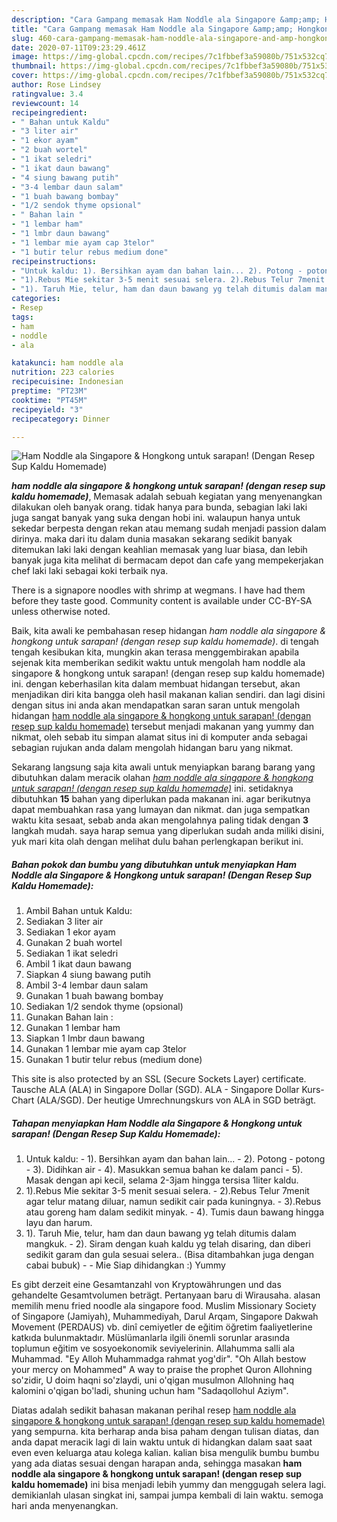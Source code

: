 ```yaml
---
description: "Cara Gampang memasak Ham Noddle ala Singapore &amp;amp; Hongkong untuk sarapan! (Dengan Resep Sup Kaldu Homemade) Lezat"
title: "Cara Gampang memasak Ham Noddle ala Singapore &amp;amp; Hongkong untuk sarapan! (Dengan Resep Sup Kaldu Homemade) Lezat"
slug: 460-cara-gampang-memasak-ham-noddle-ala-singapore-and-amp-hongkong-untuk-sarapan-dengan-resep-sup-kaldu-homemade-lezat
date: 2020-07-11T09:23:29.461Z
image: https://img-global.cpcdn.com/recipes/7c1fbbef3a59080b/751x532cq70/ham-noddle-ala-singapore-hongkong-untuk-sarapan-dengan-resep-sup-kaldu-homemade-foto-resep-utama.jpg
thumbnail: https://img-global.cpcdn.com/recipes/7c1fbbef3a59080b/751x532cq70/ham-noddle-ala-singapore-hongkong-untuk-sarapan-dengan-resep-sup-kaldu-homemade-foto-resep-utama.jpg
cover: https://img-global.cpcdn.com/recipes/7c1fbbef3a59080b/751x532cq70/ham-noddle-ala-singapore-hongkong-untuk-sarapan-dengan-resep-sup-kaldu-homemade-foto-resep-utama.jpg
author: Rose Lindsey
ratingvalue: 3.4
reviewcount: 14
recipeingredient:
- " Bahan untuk Kaldu"
- "3 liter air"
- "1 ekor ayam"
- "2 buah wortel"
- "1 ikat seledri"
- "1 ikat daun bawang"
- "4 siung bawang putih"
- "3-4 lembar daun salam"
- "1 buah bawang bombay"
- "1/2 sendok thyme opsional"
- " Bahan lain "
- "1 lembar ham"
- "1 lmbr daun bawang"
- "1 lembar mie ayam cap 3telor"
- "1 butir telur rebus medium done"
recipeinstructions:
- "Untuk kaldu: 1). Bersihkan ayam dan bahan lain... 2). Potong - potong 3). Didihkan air 4). Masukkan semua bahan ke dalam panci 5). Masak dengan api kecil, selama 2-3jam hingga tersisa 1liter kaldu."
- "1).Rebus Mie sekitar 3-5 menit sesuai selera. 2).Rebus Telur 7menit agar telur matang diluar, namun sedikit cair pada kuningnya. 3).Rebus atau goreng ham dalam sedikit minyak. 4). Tumis daun bawang hingga layu dan harum."
- "1). Taruh Mie, telur, ham dan daun bawang yg telah ditumis dalam mangkuk. 2). Siram dengan kuah kaldu yg telah disaring, dan diberi sedikit garam dan gula sesuai selera.. (Bisa ditambahkan juga dengan cabai bubuk)  Mie Siap dihidangkan :) Yummy"
categories:
- Resep
tags:
- ham
- noddle
- ala

katakunci: ham noddle ala 
nutrition: 223 calories
recipecuisine: Indonesian
preptime: "PT23M"
cooktime: "PT45M"
recipeyield: "3"
recipecategory: Dinner

---
```



![Ham Noddle ala Singapore &amp; Hongkong untuk sarapan! (Dengan Resep Sup Kaldu Homemade)](https://img-global.cpcdn.com/recipes/7c1fbbef3a59080b/751x532cq70/ham-noddle-ala-singapore-hongkong-untuk-sarapan-dengan-resep-sup-kaldu-homemade-foto-resep-utama.jpg)

<b><i>ham noddle ala singapore &amp; hongkong untuk sarapan! (dengan resep sup kaldu homemade)</i></b>, Memasak adalah sebuah kegiatan yang menyenangkan dilakukan oleh banyak orang. tidak hanya para bunda, sebagian laki laki juga sangat banyak yang suka dengan hobi ini. walaupun hanya untuk sekedar berpesta dengan rekan atau memang sudah menjadi passion dalam dirinya. maka dari itu dalam dunia masakan sekarang sedikit banyak ditemukan laki laki dengan keahlian memasak yang luar biasa, dan lebih banyak juga kita melihat di bermacam depot dan cafe yang mempekerjakan chef laki laki sebagai koki terbaik nya.

There is a signapore noodles with shrimp at wegmans. I have had them before they taste good. Community content is available under CC-BY-SA unless otherwise noted.

Baik, kita awali ke pembahasan resep hidangan <i>ham noddle ala singapore &amp; hongkong untuk sarapan! (dengan resep sup kaldu homemade)</i>. di tengah tengah kesibukan kita, mungkin akan terasa menggembirakan apabila sejenak kita memberikan sedikit waktu untuk mengolah ham noddle ala singapore &amp; hongkong untuk sarapan! (dengan resep sup kaldu homemade) ini. dengan keberhasilan kita dalam membuat hidangan tersebut, akan menjadikan diri kita bangga oleh hasil makanan kalian sendiri. dan lagi disini dengan situs ini anda akan mendapatkan saran saran untuk mengolah hidangan <u>ham noddle ala singapore &amp; hongkong untuk sarapan! (dengan resep sup kaldu homemade)</u> tersebut menjadi makanan yang yummy dan nikmat, oleh sebab itu simpan alamat situs ini di komputer anda sebagai sebagian rujukan anda dalam mengolah hidangan baru yang nikmat.


Sekarang langsung saja kita awali untuk menyiapkan barang barang yang dibutuhkan dalam meracik olahan <u><i>ham noddle ala singapore &amp; hongkong untuk sarapan! (dengan resep sup kaldu homemade)</i></u> ini. setidaknya dibutuhkan <b>15</b> bahan yang diperlukan pada makanan ini. agar berikutnya dapat membuahkan rasa yang lumayan dan nikmat. dan juga sempatkan waktu kita sesaat, sebab anda akan mengolahnya paling tidak dengan <b>3</b> langkah mudah. saya harap semua yang diperlukan sudah anda miliki disini, yuk mari kita olah dengan melihat dulu bahan perlengkapan berikut ini.

<!--inarticleads1-->

##### Bahan pokok dan bumbu yang dibutuhkan untuk menyiapkan Ham Noddle ala Singapore &amp; Hongkong untuk sarapan! (Dengan Resep Sup Kaldu Homemade):

1. Ambil  Bahan untuk Kaldu:
1. Sediakan 3 liter air
1. Sediakan 1 ekor ayam
1. Gunakan 2 buah wortel
1. Sediakan 1 ikat seledri
1. Ambil 1 ikat daun bawang
1. Siapkan 4 siung bawang putih
1. Ambil 3-4 lembar daun salam
1. Gunakan 1 buah bawang bombay
1. Sediakan 1/2 sendok thyme (opsional)
1. Gunakan  Bahan lain :
1. Gunakan 1 lembar ham
1. Siapkan 1 lmbr daun bawang
1. Gunakan 1 lembar mie ayam cap 3telor
1. Gunakan 1 butir telur rebus (medium done)


This site is also protected by an SSL (Secure Sockets Layer) certificate. Tausche ALA (ALA) in Singapore Dollar (SGD). ALA - Singapore Dollar Kurs-Chart (ALA/SGD). Der heutige Umrechnungskurs von ALA in SGD beträgt. 

<!--inarticleads2-->

##### Tahapan menyiapkan Ham Noddle ala Singapore &amp; Hongkong untuk sarapan! (Dengan Resep Sup Kaldu Homemade):

1. Untuk kaldu: - 1). Bersihkan ayam dan bahan lain... - 2). Potong - potong - 3). Didihkan air - 4). Masukkan semua bahan ke dalam panci - 5). Masak dengan api kecil, selama 2-3jam hingga tersisa 1liter kaldu.
1. 1).Rebus Mie sekitar 3-5 menit sesuai selera. - 2).Rebus Telur 7menit agar telur matang diluar, namun sedikit cair pada kuningnya. - 3).Rebus atau goreng ham dalam sedikit minyak. - 4). Tumis daun bawang hingga layu dan harum.
1. 1). Taruh Mie, telur, ham dan daun bawang yg telah ditumis dalam mangkuk. - 2). Siram dengan kuah kaldu yg telah disaring, dan diberi sedikit garam dan gula sesuai selera.. (Bisa ditambahkan juga dengan cabai bubuk) -  - Mie Siap dihidangkan :) Yummy


Es gibt derzeit eine Gesamtanzahl von Kryptowährungen und das gehandelte Gesamtvolumen beträgt. Pertanyaan baru di Wirausaha. alasan memilih menu fried noodle ala singapore food. Muslim Missionary Society of Singapore (Jamiyah), Muhammediyah, Darul Arqam, Singapore Dakwah Movement (PERDAUS) vb. dinî cemiyetler de eğitim öğretim faaliyetlerine katkıda bulunmaktadır. Müslümanlarla ilgili önemli sorunlar arasında toplumun eğitim ve sosyoekonomik seviyelerinin. Allahumma salli ala Muhammad. &#34;Ey Alloh Muhammadga rahmat yog&#39;dir&#34;. &#34;Oh Allah bestow your mercy on Mohammed&#34; A way to praise the prophet Quron Allohning so&#39;zidir, U doim haqni so&#39;zlaydi, uni o&#39;qigan musulmon Allohning haq kalomini o&#39;qigan bo&#39;ladi, shuning uchun ham &#34;Sadaqollohul Aziym&#34;. 

Diatas adalah sedikit bahasan makanan perihal resep <u>ham noddle ala singapore &amp; hongkong untuk sarapan! (dengan resep sup kaldu homemade)</u> yang sempurna. kita berharap anda bisa paham dengan tulisan diatas, dan anda dapat meracik lagi di lain waktu untuk di hidangkan dalam saat saat even even keluarga atau kolega kalian. kalian bisa mengulik bumbu bumbu yang ada diatas sesuai dengan harapan anda, sehingga masakan <b>ham noddle ala singapore &amp; hongkong untuk sarapan! (dengan resep sup kaldu homemade)</b> ini bisa menjadi lebih yummy dan menggugah selera lagi. demikianlah ulasan singkat ini, sampai jumpa kembali di lain waktu. semoga hari anda menyenangkan.
